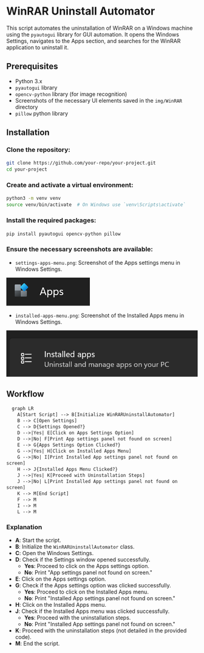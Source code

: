 # WinRAR Uninstall Automator

This script automates the uninstallation of WinRAR on a Windows machine using the `pyautogui` library for GUI automation. It opens the Windows Settings, navigates to the Apps section, and searches for the WinRAR application to uninstall it.

## Prerequisites

- Python 3.x
- `pyautogui` library
- `opencv-python` library (for image recognition)
- Screenshots of the necessary UI elements saved in the `img/WinRAR` directory
- `pillow` python library

## Installation

### **Clone the repository**:
```sh
git clone https://github.com/your-repo/your-project.git
cd your-project
```

### **Create and activate a virtual environment**:
```sh
python3 -m venv venv
source venv/bin/activate  # On Windows use `venv\Scripts\activate`
```

### **Install the required packages**:
```sh
pip install pyautogui opencv-python pillow
```

### **Ensure the necessary screenshots are available**:
* `settings-apps-menu.png`: Screenshot of the Apps settings menu in Windows Settings.

![Settings Apps Menu](/img/WinRAR/settings-apps-menu.png)

* `installed-apps-menu.png`: Screenshot of the Installed Apps menu in Windows Settings.

![Installed Apps Menu](/img/WinRAR/installed-apps-menu.png)

## Workflow

```mermaid
  graph LR
    A[Start Script] --> B[Initialize WinRARUninstallAutomator]
    B --> C[Open Settings]
    C --> D{Settings Opened?}
    D -->|Yes| E[Click on Apps Settings Option]
    D -->|No| F[Print App settings panel not found on screen]
    E --> G{Apps Settings Option Clicked?}
    G -->|Yes| H[Click on Installed Apps Menu]
    G -->|No| I[Print Installed App settings panel not found on screen]
    H --> J{Installed Apps Menu Clicked?}
    J -->|Yes| K[Proceed with Uninstallation Steps]
    J -->|No| L[Print Installed App settings panel not found on screen]
    K --> M[End Script]
    F --> M
    I --> M
    L --> M
```
### Explanation

- **A**: Start the script.
- **B**: Initialize the `WinRARUninstallAutomator` class.
- **C**: Open the Windows Settings.
- **D**: Check if the Settings window opened successfully.
  - **Yes**: Proceed to click on the Apps settings option.
  - **No**: Print "App settings panel not found on screen."
- **E**: Click on the Apps settings option.
- **G**: Check if the Apps settings option was clicked successfully.
  - **Yes**: Proceed to click on the Installed Apps menu.
  - **No**: Print "Installed App settings panel not found on screen."
- **H**: Click on the Installed Apps menu.
- **J**: Check if the Installed Apps menu was clicked successfully.
  - **Yes**: Proceed with the uninstallation steps.
  - **No**: Print "Installed App settings panel not found on screen."
- **K**: Proceed with the uninstallation steps (not detailed in the provided code).
- **M**: End the script.